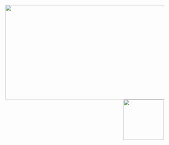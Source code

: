 <br clear="both">

<div align="center">
  <img height="300" width="600" src="https://user-images.githubusercontent.com/74038190/225813708-98b745f2-7d22-48cf-9150-083f1b00d6c9.gif"  />
</div>

<img align="right" width="128" height="128" src="https://cdn3.emoji.gg/emojis/44288-cat-what.png">

###
